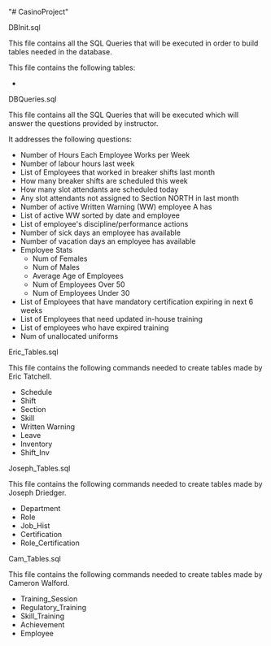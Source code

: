 "# CasinoProject" 

DBInit.sql

This file contains all the SQL Queries that will be executed in order to build tables needed in the database.

This file contains the following tables:

- 

DBQueries.sql

This file contains all the SQL Queries that will be executed which will answer the questions provided by instructor.

It addresses the following questions:

- Number of Hours Each Employee Works per Week
- Number of labour hours last week
- List of Employees that worked in breaker shifts last month
- How many breaker shifts are scheduled this week
- How many slot attendants are scheduled today
- Any slot attendants not assigned to Section NORTH in last month
- Number of active Written Warning (WW) employee A has
- List of active WW sorted by date and employee
- List of employee's discipline/performance actions
- Number of sick days an employee has available
- Number of vacation days an employee has available
- Employee Stats
    - Num of Females
    - Num of Males
    - Average Age of Employees
    - Num of Employees Over 50
    - Num of Employees Under 30
- List of Employees that have mandatory certification expiring in next 6 weeks
- List of Employees that need updated in-house training
- List of employees who have expired training
- Num of unallocated uniforms

Eric_Tables.sql

This file contains the following commands needed to create tables made by Eric Tatchell.

- Schedule
- Shift
- Section
- Skill
- Written Warning
- Leave
- Inventory
- Shift_Inv

Joseph_Tables.sql

This file contains the following commands needed to create tables made by Joseph Driedger.

- Department
- Role
- Job_Hist
- Certification
- Role_Certification

Cam_Tables.sql

This file contains the following commands needed to create tables made by Cameron Walford.

- Training_Session
- Regulatory_Training
- Skill_Training
- Achievement
- Employee
